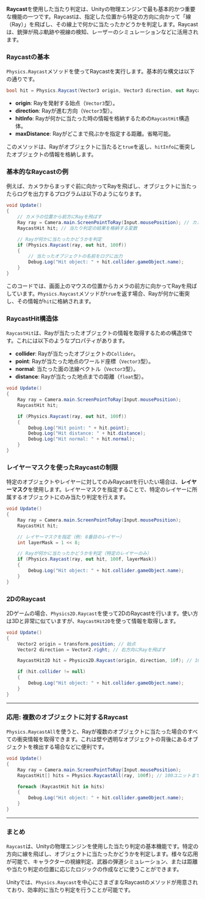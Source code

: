 **Raycast**を使用した当たり判定は、Unityの物理エンジンで最も基本的かつ重要な機能の一つです。Raycastは、指定した位置から特定の方向に向かって「線（Ray）」を飛ばし、その線上で何かに当たったかどうかを判定します。Raycastは、銃弾が飛ぶ軌跡や視線の検知、レーザーのシミュレーションなどに活用されます。

### Raycastの基本

`Physics.Raycast`メソッドを使ってRaycastを実行します。基本的な構文は以下の通りです。

```csharp
bool hit = Physics.Raycast(Vector3 origin, Vector3 direction, out RaycastHit hitInfo, float maxDistance);
```

- **origin**: Rayを発射する始点（`Vector3`型）。  
- **direction**: Rayが進む方向（`Vector3`型）。  
- **hitInfo**: Rayが何かに当たった時の情報を格納するための`RaycastHit`構造体。  
- **maxDistance**: Rayがどこまで飛ぶかを指定する距離。省略可能。

このメソッドは、Rayがオブジェクトに当たると`true`を返し、`hitInfo`に衝突したオブジェクトの情報を格納します。

### 基本的なRaycastの例

例えば、カメラからまっすぐ前に向かってRayを飛ばし、オブジェクトに当たったらログを出力するプログラムは以下のようになります。

```csharp
void Update() 
{
    // カメラの位置から前方にRayを飛ばす
    Ray ray = Camera.main.ScreenPointToRay(Input.mousePosition); // カメラからマウス位置に向けたRayを作成
    RaycastHit hit; // 当たり判定の結果を格納する変数

    // Rayが何かに当たったかどうかを判定
    if (Physics.Raycast(ray, out hit, 100f)) 
    {
        // 当たったオブジェクトの名前をログに出力
        Debug.Log("Hit object: " + hit.collider.gameObject.name);
    }
}
```

このコードでは、画面上のマウスの位置からカメラの前方に向かってRayを飛ばしています。`Physics.Raycast`メソッドが`true`を返す場合、Rayが何かに衝突し、その情報が`hit`に格納されます。

### RaycastHit構造体
`RaycastHit`は、Rayが当たったオブジェクトの情報を取得するための構造体です。これには以下のようなプロパティがあります。

- **collider**: Rayが当たったオブジェクトの`Collider`。
- **point**: Rayが当たった地点のワールド座標（`Vector3`型）。
- **normal**: 当たった面の法線ベクトル（`Vector3`型）。
- **distance**: Rayが当たった地点までの距離（`float`型）。

```csharp
void Update() 
{
    Ray ray = Camera.main.ScreenPointToRay(Input.mousePosition);
    RaycastHit hit;

    if (Physics.Raycast(ray, out hit, 100f)) 
    {
        Debug.Log("Hit point: " + hit.point);
        Debug.Log("Hit distance: " + hit.distance);
        Debug.Log("Hit normal: " + hit.normal);
    }
}
```

### レイヤーマスクを使ったRaycastの制限

特定のオブジェクトやレイヤーに対してのみRaycastを行いたい場合は、**レイヤーマスク**を使用します。レイヤーマスクを指定することで、特定のレイヤーに所属するオブジェクトにのみ当たり判定を行えます。

```csharp
void Update() 
{
    Ray ray = Camera.main.ScreenPointToRay(Input.mousePosition);
    RaycastHit hit;

    // レイヤーマスクを指定（例: 8番目のレイヤー）
    int layerMask = 1 << 8;

    // Rayが何かに当たったかどうかを判定（特定のレイヤーのみ）
    if (Physics.Raycast(ray, out hit, 100f, layerMask)) 
    {
        Debug.Log("Hit object: " + hit.collider.gameObject.name);
    }
}
```

### 2DのRaycast

2Dゲームの場合、`Physics2D.Raycast`を使って2DのRaycastを行います。使い方は3Dと非常に似ていますが、`RaycastHit2D`を使って情報を取得します。

```csharp
void Update() 
{
    Vector2 origin = transform.position; // 始点
    Vector2 direction = Vector2.right; // 右方向にRayを飛ばす

    RaycastHit2D hit = Physics2D.Raycast(origin, direction, 10f); // 10ユニット飛ばす

    if (hit.collider != null) 
    {
        Debug.Log("Hit object: " + hit.collider.gameObject.name);
    }
}
```

---

### 応用: 複数のオブジェクトに対するRaycast

`Physics.RaycastAll`を使うと、Rayが複数のオブジェクトに当たった場合のすべての衝突情報を取得できます。これは壁や透明なオブジェクトの背後にあるオブジェクトを検出する場合などに便利です。

```csharp
void Update() 
{
    Ray ray = Camera.main.ScreenPointToRay(Input.mousePosition);
    RaycastHit[] hits = Physics.RaycastAll(ray, 100f); // 100ユニットまでの全ての衝突を検出

    foreach (RaycastHit hit in hits) 
    {
        Debug.Log("Hit object: " + hit.collider.gameObject.name);
    }
}
```

---

### まとめ
`Raycast`は、Unityの物理エンジンを使用した当たり判定の基本機能です。特定の方向に線を飛ばし、オブジェクトに当たったかどうかを判定します。様々な応用が可能で、キャラクターの視線判定、武器の弾道シミュレーション、または距離や当たり判定の位置に応じたロジックの作成などに使うことができます。

Unityでは、`Physics.Raycast`を中心にさまざまなRaycastのメソッドが用意されており、効率的に当たり判定を行うことが可能です。